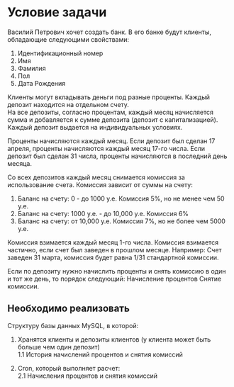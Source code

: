 # Условие задачи
 
Василий Петрович хочет создать банк. В его банке будут клиенты, обладающие следующими свойствами:  
1. Идентификационный номер
2. Имя
3. Фамилия
4. Пол
5. Дата Рождения
 
Клиенты могут вкладывать деньги под разные проценты. Каждый депозит находится на отдельном счету.     
На все депозиты, согласно процентам, каждый месяц начисляется сумма и добавляется к сумме депозита (депозит с капитализацией).   
Каждый депозит выдается на индивидуальных условиях.
  
      
Проценты начисляются каждый месяц. Если депозит был сделан 17 апреля, проценты начисляются каждый месяц 17-го числа. Если депозит был сделан 31 числа, проценты начисляются в последний день месяца.
 
Со всех депозитов каждый месяц снимается комиссия за использование счета. Комиссия зависит от суммы на счету:
1. Баланс на счету: 0 - до 1000 у.е. Комиссия 5%, но не менее чем 50 у.е.
2. Баланс на счету: 1000 у.е. - до 10,000 у.е. Комисcия 6%
3. Баланс на счету: от 10,000 у.е. Комиссия 7%, но не более чем 5000 у.е.
 
Комиссия взимается каждый месяц 1-го числа. Комиссия взимается частично, если счет был заведен в прошлом месяце. Например:
Счет заведен 31 марта, комиссия будет равна 1/31 стандартной комиссии.  
 
Если по депозиту нужно начислить проценты и снять комиссию в один и тот же день, то порядок следующий:
Начисление процентов
Снятие комиссии.
 
## Необходимо реализовать
 
Структуру базы данных MySQL, в которой:
1. Хранятся клиенты и депозиты клиентов (у клиента может быть больше чем один депозит)  
1.1 История начислений процентов и снятия комиссий
 
2. Cron, который выполняет расчет:  
2.1 Начисления процентов и снятия комиссий

